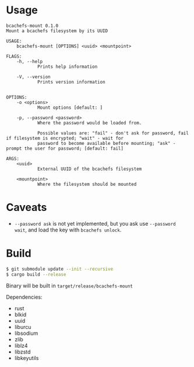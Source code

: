 Usage
=====

```
bcachefs-mount 0.1.0
Mount a bcachefs filesystem by its UUID

USAGE:
    bcachefs-mount [OPTIONS] <uuid> <mountpoint>

FLAGS:
    -h, --help       
            Prints help information

    -V, --version    
            Prints version information


OPTIONS:
    -o <options>                 
            Mount options [default: ]

    -p, --password <password>    
            Where the password would be loaded from.
            
            Possible values are: "fail" - don't ask for password, fail if filesystem is encrypted; "wait" - wait for
            password to become available before mounting; "ask" -  prompt the user for password; [default: fail]

ARGS:
    <uuid>          
            External UUID of the bcachefs filesystem

    <mountpoint>    
            Where the filesystem should be mounted
```

Caveats
=======

* `--password ask` is not yet implemented, but you ask use `--password wait`, and load the key with `bcachefs unlock`.

Build
=====

```sh
$ git submodule update --init --recursive
$ cargo build --release
```

Binary will be built in `target/release/bcachefs-mount`

Dependencies:

* rust
* blkid
* uuid
* liburcu
* libsodium
* zlib
* liblz4
* libzstd
* libkeyutils
